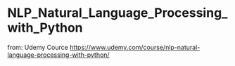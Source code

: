 # NLP_Natural_Language_Processing_with_Python
 from: Udemy Cource https://www.udemy.com/course/nlp-natural-language-processing-with-python/
